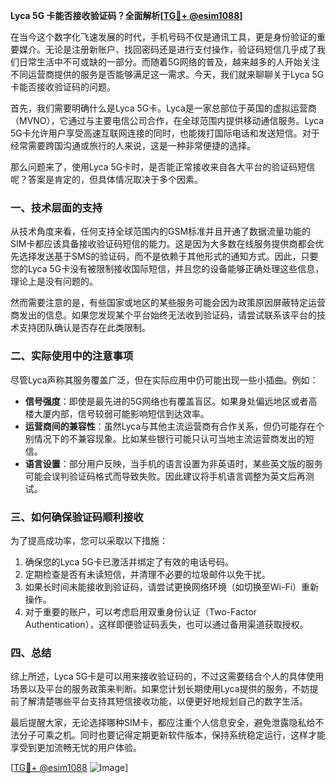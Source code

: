 **Lyca 5G 卡能否接收验证码？全面解析[[TG💪+ @esim1088](https://t.me/s/esim1088)]**

在当今这个数字化飞速发展的时代，手机号码不仅是通讯工具，更是身份验证的重要媒介。无论是注册新账户、找回密码还是进行支付操作，验证码短信几乎成了我们日常生活中不可或缺的一部分。而随着5G网络的普及，越来越多的人开始关注不同运营商提供的服务是否能够满足这一需求。今天，我们就来聊聊关于Lyca 5G卡能否接收验证码的问题。

首先，我们需要明确什么是Lyca 5G卡。Lyca是一家总部位于英国的虚拟运营商（MVNO），它通过与主要电信公司合作，在全球范围内提供移动通信服务。Lyca 5G卡允许用户享受高速互联网连接的同时，也能拨打国际电话和发送短信。对于经常需要跨国沟通或旅行的人来说，这是一种非常便捷的选择。

那么问题来了，使用Lyca 5G卡时，是否能正常接收来自各大平台的验证码短信呢？答案是肯定的，但具体情况取决于多个因素。

### **一、技术层面的支持**
从技术角度来看，任何支持全球范围内的GSM标准并且开通了数据流量功能的SIM卡都应该具备接收验证码短信的能力。这是因为大多数在线服务提供商都会优先选择发送基于SMS的验证码，而不是依赖于其他形式的通知方式。因此，只要您的Lyca 5G卡没有被限制接收国际短信，并且您的设备能够正确处理这些信息，理论上是没有问题的。

然而需要注意的是，有些国家或地区的某些服务可能会因为政策原因屏蔽特定运营商发出的信息。如果您发现某个平台始终无法收到验证码，请尝试联系该平台的技术支持团队确认是否存在此类限制。

### **二、实际使用中的注意事项**
尽管Lyca声称其服务覆盖广泛，但在实际应用中仍可能出现一些小插曲。例如：
- **信号强度**：即使是最先进的5G网络也有覆盖盲区。如果身处偏远地区或者高楼大厦内部，信号较弱可能影响短信到达效率。
- **运营商间的兼容性**：虽然Lyca与其他主流运营商有合作关系，但仍可能存在个别情况下的不兼容现象。比如某些银行可能只认可当地主流运营商发出的短信。
- **语言设置**：部分用户反映，当手机的语言设置为非英语时，某些英文版的服务可能会误判验证码格式而导致失败。因此建议将手机语言调整为英文后再测试。

### **三、如何确保验证码顺利接收**
为了提高成功率，您可以采取以下措施：
1. 确保您的Lyca 5G卡已激活并绑定了有效的电话号码。
2. 定期检查是否有未读短信，并清理不必要的垃圾邮件以免干扰。
3. 如果长时间未能接收到验证码，请尝试更换网络环境（如切换至Wi-Fi）重新操作。
4. 对于重要的账户，可以考虑启用双重身份认证（Two-Factor Authentication），这样即便验证码丢失，也可以通过备用渠道获取授权。

### **四、总结**
综上所述，Lyca 5G卡是可以用来接收验证码的，不过这需要结合个人的具体使用场景以及平台的服务政策来判断。如果您计划长期使用Lyca提供的服务，不妨提前了解清楚哪些平台支持其短信接收功能，以便更好地规划自己的数字生活。

最后提醒大家，无论选择哪种SIM卡，都应注重个人信息安全，避免泄露隐私给不法分子可乘之机。同时也要记得定期更新软件版本，保持系统稳定运行，这样才能享受到更加流畅无忧的用户体验。

[[TG💪+ @esim1088](https://t.me/s/esim1088) ![Image](https://i.postimg.cc/4NQfJmqS/Snipaste-2025-05-13-00-14-12.png)]